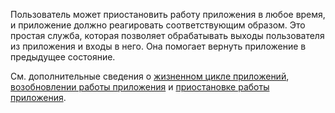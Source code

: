 ﻿Пользователь может приостановить работу приложения в любое время, и приложение должно реагировать соответствующим образом. Это простая служба, которая позволяет обрабатывать выходы пользователя из приложения и входы в него. Она помогает вернуть приложение в предыдущее состояние.

См. дополнительные сведения о [жизненном цикле приложений](https://docs.microsoft.com/ru-ru/windows/uwp/launch-resume/app-lifecycle), [возобновлении работы приложения](https://docs.microsoft.com/ru-ru/windows/uwp/launch-resume/resume-an-app) и [приостановке работы приложения](https://docs.microsoft.com/ru-ru/windows/uwp/launch-resume/suspend-an-app).
